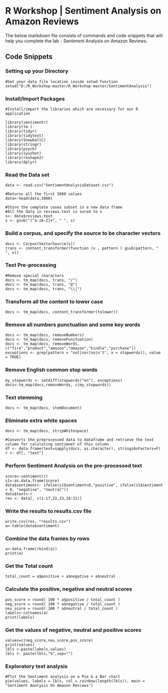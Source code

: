 # ﻿R Workshop | Sentiment Analysis on Amazon Reviews

The below markdown file consists of commands and code snippets that will help you complete the lab - Sentiment Analysis on Amazon Reviews.

## Code Snippets

### Setting up your Directory

```
#Set your data file location inside setwd function
setwd("D:/R_Workshop-master/R_Workshop-master/SentimentAnalysis")
```

### Install/Import Packages

```
#Install/import the libraries which are necessary for our R application
	
library(sentimentr)
library(tm )
library(tidyr)
library(tidytext)
library(SnowballC)
library(stringr)
library(psych)
library(syuzhet)
library(reshape2)
library(dplyr)
```

### Read the Data set 

```
data <- read.csv("SentimentAnalysisDataset.csv")

#Returns all the first 5000 values
data<-head(data,5000)

#Store the complete cases subset in a new data frame
#All the data in reviews.text is sored to s
s<- data$reviews.text
s <- gsub("[^a-zA-Z]+", " ", s)
```

###  Build a corpus, and specify the source to be character vectors

```
docs <- Corpus(VectorSource(s))
trans <- content_transformer(function (x , pattern ) gsub(pattern, " ", x))
```

### Text Pre-processing

```
#Remove special characters
docs <- tm_map(docs, trans, "/")
docs <- tm_map(docs, trans, "@")
docs <- tm_map(docs, trans, "\\|")
```

### Transform all the content to lower case

```
docs <- tm_map(docs, content_transformer(tolower))
```

### Remove all numbers punctuation and some key words

```
docs <- tm_map(docs, removeNumbers)
docs <- tm_map(docs, removePunctuation)
docs <- tm_map(docs, removeWords, c("fire","product","amazon","amazon","kindle","purchase"))
exceptions <- grep(pattern = "not|nor|no|n't", x = stopwords(), value = TRUE)
```

### Remove English common stop words

```
my_stopwords <- setdiff(stopwords("en"), exceptions)
docs<-tm_map(docs,removeWords, c(my_stopwords))
```

### Text stemming

```
docs <- tm_map(docs, stemDocument)
```

### Eliminate extra white spaces
```
docs <- tm_map(docs, stripWhitespace)

#Converts the preprocessed data to dataframe and retrieve the text column for calulating sentimnet of this column
df <- data.frame(text=sapply(docs, as.character), stringsAsFactors=F)
r <- df[, "text"]
```

### Perform Sentiment Analysis on the pre-processed text

```
score<-sentiment(r)
s1<-as.data.frame(score)
data$sentiment<- ifelse(s1$sentiment>0,"positive", ifelse(s1$sentiment < 0, "negative", "neutral"))
data$text<-r
res <- data[, c(1:17,22,23,18:21)]
```

### Write the results to results.csv file

```
write.csv(res, "results.csv")
a<-table(data$sentiment)
```

### Combine the data frames by rows

```
a<-data.frame(rbind(a))
print(a)
```

### Get the Total count

```
total_count = a$positive + a$negative + a$neutral
```

### Calculate the positive, negative and neutral scores

```
pos_score = round( 100 * a$positive / total_count )
neg_score = round( 100 * a$negative / total_count )
neu_score = round( 100 * a$neutral / total_count )
labels<-colnames(a)
print(labels)
```

### Get the values of negative, neutral and positive scores

```
values=c(neg_score,neu_score,pos_score)
print(values)
lbls <-paste(labels,values)
lbls <- paste(lbls,"%",sep="")
```

### Exploratory text analysis

```
#Plot the Sentiment analysis on a Pie & a Bar chart
pie(values, labels = lbls, col = rainbow(length(lbls)), main = "Sentiment Analysis On Amazon Reviews")
```